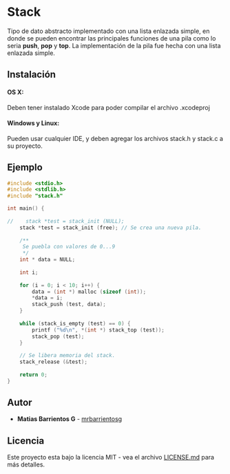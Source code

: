 # Stack

Tipo de dato abstracto implementado con una lista enlazada simple, en donde se pueden encontrar las principales funciones de una pila como lo seria **push**, **pop** y **top**. La implementación de la pila fue hecha con una lista enlazada simple.

## Instalación

#### OS X:

Deben tener instalado Xcode para poder compilar el archivo .xcodeproj

#### Windows y Linux:

Pueden usar cualquier IDE, y deben agregar los archivos stack.h y stack.c a su proyecto.

## Ejemplo

```C
#include <stdio.h>
#include <stdlib.h>
#include "stack.h"

int main() {
    
//    stack *test = stack_init (NULL);
    stack *test = stack_init (free); // Se crea una nueva pila.
    
    /**
     Se puebla con valores de 0...9
     */
    int * data = NULL;
    
    int i;
    
    for (i = 0; i < 10; i++) {
        data = (int *) malloc (sizeof (int));
        *data = i;
        stack_push (test, data);
    }
    
    while (stack_is_empty (test) == 0) {
        printf ("%d\n", *(int *) stack_top (test));
        stack_pop (test);
    }
    
    // Se libera memoria del stack.
    stack_release (&test);
    
    return 0;
}
```
## Autor

* **Matias Barrientos G** - [mrbarrientosg](https://github.com/mrbarrientosg)

## Licencia

Este proyecto esta bajo la licencia MIT - vea el archivo [LICENSE.md](LICENSE.md) para más detalles.
